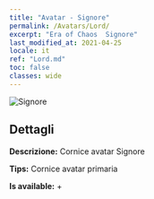 ```yaml
---
title: "Avatar - Signore"
permalink: /Avatars/Lord/
excerpt: "Era of Chaos  Signore"
last_modified_at: 2021-04-25
locale: it
ref: "Lord.md"
toc: false
classes: wide
---
```

 ![Signore](/images/a/bg_head_mainView.png)

## Dettagli

 **Descrizione:** Cornice avatar Signore 

 **Tips:** Cornice avatar primaria 

 **Is available:**  + 

